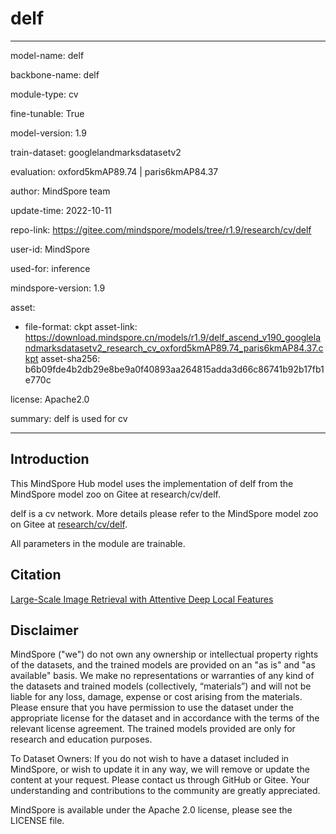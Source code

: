 # delf

---

model-name: delf

backbone-name: delf

module-type: cv

fine-tunable: True

model-version: 1.9

train-dataset: googlelandmarksdatasetv2

evaluation: oxford5kmAP89.74 | paris6kmAP84.37

author: MindSpore team

update-time: 2022-10-11

repo-link: <https://gitee.com/mindspore/models/tree/r1.9/research/cv/delf>

user-id: MindSpore

used-for: inference

mindspore-version: 1.9

asset:

-
    file-format: ckpt
    asset-link: <https://download.mindspore.cn/models/r1.9/delf_ascend_v190_googlelandmarksdatasetv2_research_cv_oxford5kmAP89.74_paris6kmAP84.37.ckpt>
    asset-sha256: b6b09fde4b2db29e8be9a0f40893aa264815adda3d66c86741b92b17fb1e770c

license: Apache2.0

summary: delf is used for cv

---

## Introduction

This MindSpore Hub model uses the implementation of delf from the MindSpore model zoo on Gitee at research/cv/delf.

delf is a cv network. More details please refer to the MindSpore model zoo on Gitee at [research/cv/delf](https://gitee.com/mindspore/models/blob/r1.9/research/cv/delf/README_CN.md).

All parameters in the module are trainable.

## Citation

[Large-Scale Image Retrieval with Attentive Deep Local Features](https://arxiv.org/pdf/1612.06321.pdf)

## Disclaimer

MindSpore ("we") do not own any ownership or intellectual property rights of the datasets, and the trained models are provided on an "as is" and "as available" basis. We make no representations or warranties of any kind of the datasets and trained models (collectively, “materials”) and will not be liable for any loss, damage, expense or cost arising from the materials. Please ensure that you have permission to use the dataset under the appropriate license for the dataset and in accordance with the terms of the relevant license agreement. The trained models provided are only for research and education purposes.

To Dataset Owners: If you do not wish to have a dataset included in MindSpore, or wish to update it in any way, we will remove or update the content at your request. Please contact us through GitHub or Gitee. Your understanding and contributions to the community are greatly appreciated.

MindSpore is available under the Apache 2.0 license, please see the LICENSE file.

